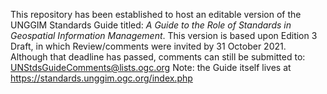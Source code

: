 This repository has been established to host an editable version of the UNGGIM Standards Guide titled: _A Guide to the Role of Standards in Geospatial Information Management_.  This version is based upon Edition 3 Draft, in which Review/comments were invited by 31 October 2021.  Although that deadline has passed, comments can still be submitted to: UNStdsGuideComments@lists.ogc.org
Note: the Guide itself lives at https://standards.unggim.ogc.org/index.php
